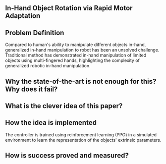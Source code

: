 ## In-Hand Object Rotation via Rapid Motor Adaptation

## Problem Definition
Compared to human's ability to manipulate different objects in-hand, generalized in-hand manipulation to robot has been an unsolved challenge. Traditional method has demonstrated in-hand manipulation of limited objects using multi-fingered hands, highlighting the complexity of generalized robotic in-hand manipulation.

## Why the state-of-the-art is not enough for this? Why does it fail?

## What is the clever idea of this paper?

## How the idea is implemented
The controller is trained using reinforcement learning (PPO) in a simulated environment to learn the representation of the objects' extrinsic parameters. 

##  How is success proved and measured?
